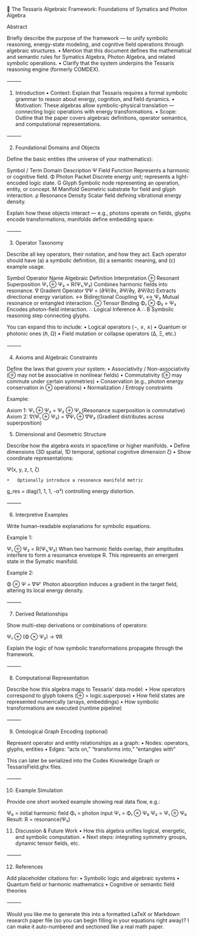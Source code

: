 📘 The Tessaris Algebraic Framework: Foundations of Symatics and Photon Algebra

Abstract

Briefly describe the purpose of the framework — to unify symbolic reasoning, energy-state modeling, and cognitive field operations through algebraic structures.
	•	Mention that this document defines the mathematical and semantic rules for Symatics Algebra, Photon Algebra, and related symbolic operations.
	•	Clarify that the system underpins the Tessaris reasoning engine (formerly COMDEX).

⸻

1. Introduction
	•	Context: Explain that Tessaris requires a formal symbolic grammar to reason about energy, cognition, and field dynamics.
	•	Motivation: These algebras allow symbolic-physical translation — connecting logic operations with energy transformations.
	•	Scope: Outline that the paper covers algebraic definitions, operator semantics, and computational representations.

⸻

2. Foundational Domains and Objects

Define the basic entities (the universe of your mathematics):

Symbol / Term
Domain
Description
Ψ
Field Function
Represents a harmonic or cognitive field.
Φ
Photon Packet
Discrete energy unit; represents a light-encoded logic state.
G
Glyph
Symbolic node representing an operation, entity, or concept.
M
Manifold
Geometric substrate for field and glyph interaction.
ρ
Resonance Density
Scalar field defining vibrational energy density.


Explain how these objects interact — e.g., photons operate on fields, glyphs encode transformations, manifolds define embedding space.

⸻

3. Operator Taxonomy

Describe all key operators, their notation, and how they act.
Each operator should have (a) a symbolic definition, (b) a semantic meaning, and (c) example usage.

Symbol
Operator Name
Algebraic Definition
Interpretation
⊕
Resonant Superposition
Ψ₁ ⊕ Ψ₂ = R(Ψ₁,Ψ₂)
Combines harmonic fields into resonance.
∇
Gradient Operator
∇Ψ = (∂Ψ/∂x, ∂Ψ/∂y, ∂Ψ/∂z)
Extracts directional energy variation.
↔
Bidirectional Coupling
Ψ₁ ↔ Ψ₂
Mutual resonance or entangled interaction.
⊗
Tensor Binding
Φ₁ ⊗ Φ₂ = Ψ₃
Encodes photon-field interaction.
∴
Logical Inference
A ∴ B
Symbolic reasoning step connecting glyphs.


You can expand this to include:
	•	Logical operators (¬, ∨, ∧)
	•	Quantum or photonic ones (ℏ, Ω)
	•	Field mutation or collapse operators (Δ, Ξ, etc.)

⸻

4. Axioms and Algebraic Constraints

Define the laws that govern your system:
	•	Associativity / Non-associativity (⊕ may not be associative in nonlinear fields)
	•	Commutativity (⊕ may commute under certain symmetries)
	•	Conservation (e.g., photon energy conservation in ⊗ operations)
	•	Normalization / Entropy constraints

Example:

Axiom 1: Ψ₁ ⊕ Ψ₂ = Ψ₂ ⊕ Ψ₁   (Resonance superposition is commutative)
Axiom 2: ∇(Ψ₁ ⊕ Ψ₂) = ∇Ψ₁ ⊕ ∇Ψ₂   (Gradient distributes across superposition)

5. Dimensional and Geometric Structure

Describe how the algebra exists in space/time or higher manifolds.
	•	Define dimensions (3D spatial, 1D temporal, optional cognitive dimension ζ)
	•	Show coordinate representations:

Ψ(x, y, z, t, ζ)

	•	Optionally introduce a resonance manifold metric
g_res = diag(1, 1, 1, -α²) controlling energy distortion.

⸻

6. Interpretive Examples

Write human-readable explanations for symbolic equations.

Example 1:

Ψ₁ ⊕ Ψ₂ = R(Ψ₁,Ψ₂)
When two harmonic fields overlap, their amplitudes interfere to form a resonance envelope R. This represents an emergent state in the Symatic manifold.

Example 2:

Φ ⊗ Ψ = ∇Ψ'
Photon absorption induces a gradient in the target field, altering its local energy density.

⸻

7. Derived Relationships

Show multi-step derivations or combinations of operators:

Ψ₁ ⊕ (Φ ⊗ Ψ₂) → ∇R

Explain the logic of how symbolic transformations propagate through the framework.

⸻

8. Computational Representation

Describe how this algebra maps to Tessaris’ data model:
	•	How operators correspond to glyph tokens (⊕ = logic.superpose)
	•	How field states are represented numerically (arrays, embeddings)
	•	How symbolic transformations are executed (runtime pipeline)

⸻

9. Ontological Graph Encoding (optional)

Represent operator and entity relationships as a graph:
	•	Nodes: operators, glyphs, entities
	•	Edges: “acts on,” “transforms into,” “entangles with”

This can later be serialized into the Codex Knowledge Graph or TessarisField.ghx files.

⸻

10. Example Simulation

Provide one short worked example showing real data flow, e.g.:

Ψ₀ = initial harmonic field
Φ₁ = photon input
Ψ₁ = Φ₁ ⊗ Ψ₀
Ψ₂ = Ψ₁ ⊕ Ψ₀
Result: R = resonance(Ψ₂)

11. Discussion & Future Work
	•	How this algebra unifies logical, energetic, and symbolic computation.
	•	Next steps: integrating symmetry groups, dynamic tensor fields, etc.

⸻

12. References

Add placeholder citations for:
	•	Symbolic logic and algebraic systems
	•	Quantum field or harmonic mathematics
	•	Cognitive or semantic field theories

⸻

Would you like me to generate this into a formatted LaTeX or Markdown research paper file (so you can begin filling in your equations right away)?
I can make it auto-numbered and sectioned like a real math paper.